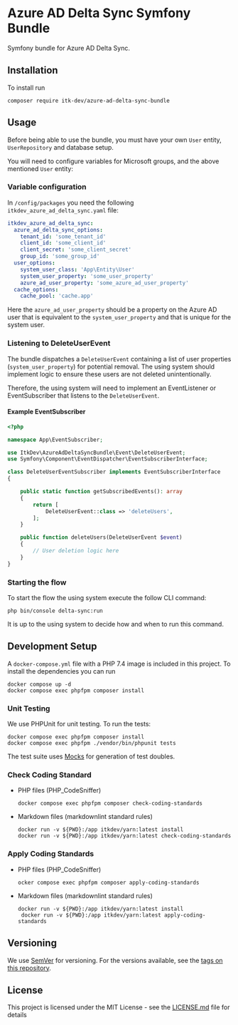 # Azure AD Delta Sync Symfony Bundle

Symfony bundle for Azure AD Delta Sync.

## Installation

To install run

```shell
composer require itk-dev/azure-ad-delta-sync-bundle
```

## Usage

Before being able to use the bundle, you must have
your own `User` entity, `UserRepository`  and database setup.

You will need to configure variables for
Microsoft groups, and the above mentioned `User` entity:

### Variable configuration

In `/config/packages` you need the following `itkdev_azure_ad_delta_sync.yaml` file:

```yaml
itkdev_azure_ad_delta_sync:
  azure_ad_delta_sync_options:
    tenant_id: 'some_tenant_id'
    client_id: 'some_client_id'
    client_secret: 'some_client_secret'
    group_id: 'some_group_id'
  user_options:
    system_user_class: 'App\Entity\User'
    system_user_property: 'some_user_property'
    azure_ad_user_property: 'some_azure_ad_user_property'
  cache_options:
    cache_pool: 'cache.app'
```

Here the `azure_ad_user_property` should be a property on the
Azure AD user that is equivalent to the `system_user_property`
and that is unique for the system user.

### Listening to DeleteUserEvent

The bundle dispatches a `DeleteUserEvent` containing
a list of user properties (`system_user_property`) for potential removal.
The using system should implement logic to ensure
these users are not deleted unintentionally.

Therefore, the using system will need to implement an EventListener
or EventSubscriber that listens to the `DeleteUserEvent`.

#### Example EventSubscriber

```php
<?php

namespace App\EventSubscriber;

use ItkDev\AzureAdDeltaSyncBundle\Event\DeleteUserEvent;
use Symfony\Component\EventDispatcher\EventSubscriberInterface;

class DeleteUserEventSubscriber implements EventSubscriberInterface
{

    public static function getSubscribedEvents(): array
    {
        return [
            DeleteUserEvent::class => 'deleteUsers',
        ];
    }

    public function deleteUsers(DeleteUserEvent $event)
    {
        // User deletion logic here
    }
}
```

### Starting the flow

To start the flow the using system execute the follow CLI command:

```shell
php bin/console delta-sync:run
```

It is up to the using system to decide how and when to run
this command.

## Development Setup

A `docker-compose.yml` file with a PHP 7.4 image is included in this project.
To install the dependencies you can run

 ```shell
 docker compose up -d
 docker compose exec phpfpm composer install
 ```

### Unit Testing

We use PHPUnit for unit testing. To run the tests:

```shell
docker compose exec phpfpm composer install
docker compose exec phpfpm ./vendor/bin/phpunit tests
```

The test suite uses [Mocks](https://phpunit.de/manual/6.5/en/test-doubles.html)
for generation of test doubles.

### Check Coding Standard

* PHP files (PHP_CodeSniffer)

    ```shell
    docker compose exec phpfpm composer check-coding-standards
    ```

* Markdown files (markdownlint standard rules)

    ```shell
    docker run -v ${PWD}:/app itkdev/yarn:latest install
    docker run -v ${PWD}:/app itkdev/yarn:latest check-coding-standards
    ```

### Apply Coding Standards

* PHP files (PHP_CodeSniffer)

    ```shell
    ocker compose exec phpfpm composer apply-coding-standards
    ```

* Markdown files (markdownlint standard rules)

    ```shell
    docker run -v ${PWD}:/app itkdev/yarn:latest install
     docker run -v ${PWD}:/app itkdev/yarn:latest apply-coding-standards
    ```

## Versioning

We use [SemVer](http://semver.org/) for versioning.
For the versions available, see the
[tags on this repository](https://github.com/itk-dev/adgangsstyring-bundle/tags).

## License

This project is licensed under the MIT License - see the
[LICENSE.md](LICENSE.md) file for details
